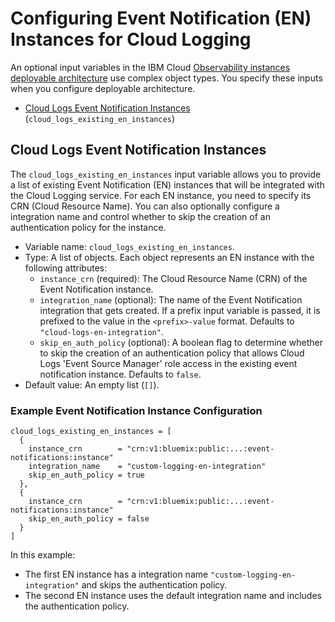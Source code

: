 # Configuring Event Notification (EN) Instances for Cloud Logging

An optional input variables in the IBM Cloud [Observability instances deployable architecture](https://cloud.ibm.com/catalog#deployable_architecture) use complex object types. You specify these inputs when you configure deployable architecture.

- [Cloud Logs Event Notification Instances](#cloud_logs_existing_en_instances) (`cloud_logs_existing_en_instances`)

## Cloud Logs Event Notification Instances <a name="cloud_logs_existing_en_instances"></a>

The `cloud_logs_existing_en_instances` input variable allows you to provide a list of existing Event Notification (EN) instances that will be integrated with the Cloud Logging service. For each EN instance, you need to specify its CRN (Cloud Resource Name). You can also optionally configure a integration name and control whether to skip the creation of an authentication policy for the instance.

- Variable name: `cloud_logs_existing_en_instances`.
- Type: A list of objects. Each object represents an EN instance with the following attributes:
  - `instance_crn` (required): The Cloud Resource Name (CRN) of the Event Notification instance.
  - `integration_name` (optional): The name of the Event Notification integration that gets created. If a prefix input variable is passed, it is prefixed to the value in the `<prefix>-value` format. Defaults to `"cloud-logs-en-integration"`.
  - `skip_en_auth_policy` (optional): A boolean flag to determine whether to skip the creation of an authentication policy that allows Cloud Logs 'Event Source Manager' role access in the existing event notification instance. Defaults to `false`.
- Default value: An empty list (`[]`).


### Example Event Notification Instance Configuration

```hcl
cloud_logs_existing_en_instances = [
  {
    instance_crn        = "crn:v1:bluemix:public:...:event-notifications:instance"
    integration_name    = "custom-logging-en-integration"
    skip_en_auth_policy = true
  },
  {
    instance_crn        = "crn:v1:bluemix:public:...:event-notifications:instance"
    skip_en_auth_policy = false
  }
]
```

In this example:
- The first EN instance has a integration name `"custom-logging-en-integration"` and skips the authentication policy.
- The second EN instance uses the default integration name and includes the authentication policy.
